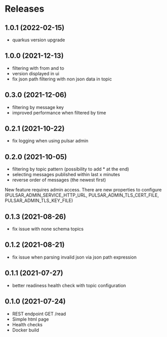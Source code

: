 # Releases

## 1.0.1 (2022-02-15)
* quarkus version upgrade

## 1.0.0 (2021-12-13)
* filtering with from and to
* version displayed in ui
* fix json path filtering with non json data in topic

## 0.3.0 (2021-12-06)
* filtering by message key
* improved performance when filtered by time

## 0.2.1 (2021-10-22)
* fix logging when using pulsar admin

## 0.2.0 (2021-10-05)
* filtering by topic pattern (possibility to add * at the end)
* selecting messages published within last x minutes
* reverse order of messages (the newest first)

New feature requires admin access. There are new properties to configure (PULSAR_ADMIN_SERVICE_HTTP_URL, PULSAR_ADMIN_TLS_CERT_FILE, PULSAR_ADMIN_TLS_KEY_FILE)

## 0.1.3 (2021-08-26)
* fix issue with none schema topics

## 0.1.2 (2021-08-21)
* fix issue when parsing invalid json via json path expression

## 0.1.1 (2021-07-27)
* better readiness health check with topic configuration

## 0.1.0 (2021-07-24)
* REST endpoint GET /read
* Simple html page
* Health checks
* Docker build
